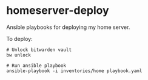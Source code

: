 # homeserver-deploy
Ansible playbooks for deploying my home server.

To deploy:
```
# Unlock bitwarden vault
bw unlock

# Run ansible playbook
ansible-playbook -i inventories/home playbook.yaml
```
